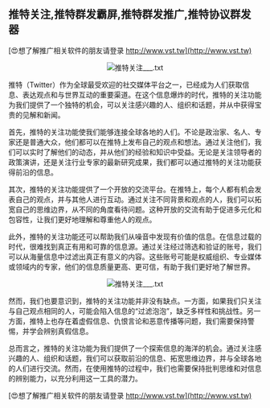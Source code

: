## **推特关注,推特群发霸屏,推特群发推广,推特协议群发器**

[😍想了解推广相关软件的朋友请登录 http://www.vst.tw](http://www.vst.tw)

 <center><img src="https://vst.tw/MP4/tuiguang/png/6.png" alt="推特关注___.txt"></center>

推特（Twitter）作为全球最受欢迎的社交媒体平台之一，已经成为人们获取信息、表达观点和与世界互动的重要渠道。在这个信息爆炸的时代，推特的关注功能为我们提供了一个独特的机会，可以关注感兴趣的人、组织和话题，并从中获得宝贵的见解和新闻。

首先，推特的关注功能使我们能够连接全球各地的人们。不论是政治家、名人、专家还是普通大众，他们都可以在推特上发布自己的观点和想法。通过关注他们，我们可以实时了解他们的动态，并从他们的经验和知识中受益。无论是关注领导者的政策演讲，还是关注行业专家的最新研究成果，我们都可以通过推特的关注功能获得前沿的信息。

其次，推特的关注功能提供了一个开放的交流平台。在推特上，每个人都有机会发表自己的观点，并与其他人进行互动。通过关注不同背景和观点的人，我们可以拓宽自己的思维边界，从不同的角度看待问题。这种开放的交流有助于促进多元化和包容性，让我们更好地理解和尊重他人的观点。

此外，推特的关注功能还可以帮助我们从噪音中发现有价值的信息。在信息过载的时代，很难找到真正有用和可靠的信息源。通过关注经过筛选和验证的账号，我们可以从海量信息中过滤出真正有意义的内容。这些账号可能是权威组织、专业媒体或领域内的专家，他们的信息质量更高、更可信，有助于我们更好地了解世界。

 <center><img src="https://vst.tw/MP4/tuiguang/png/3.png" alt="推特关注___.txt"></center>

然而，我们也要意识到，推特的关注功能并非没有缺点。一方面，如果我们只关注与自己观点相同的人，可能会陷入信息的“过滤泡泡”，缺乏多样性和挑战性。另一方面，推特上也存在着虚假信息、仇恨言论和恶意传播等问题，我们需要保持警惕，并学会辨别真假信息。

总而言之，推特的关注功能为我们提供了一个探索信息的海洋的机会。通过关注感兴趣的人、组织和话题，我们可以获取前沿的信息、拓宽思维边界，并与全球各地的人们进行交流。然而，在使用推特的过程中，我们也需要保持批判思维和对信息的辨别能力，以充分利用这一工具的潜力。

[😍想了解推广相关软件的朋友请登录 http://www.vst.tw](http://www.vst.tw)



